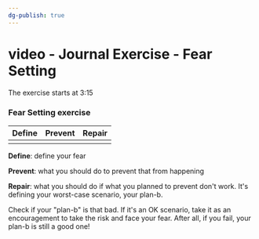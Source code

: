 ```yaml
---
dg-publish: true
---
```

# video - Journal Exercise - Fear Setting

The exercise starts at 3:15

### Fear Setting exercise

| Define | Prevent | Repair |
| ------ | ------- | ------ |
|        |         |        |

**Define**: define your fear

**Prevent**: what you should do to prevent that from happening

**Repair**: what you should do if what you planned to prevent don't work. It's defining your worst-case scenario, your plan-b.

Check if your "plan-b" is that bad. If it's an OK scenario, take it as an encouragement to take the risk and face your fear. After all, if you fail, your plan-b is still a good one!

